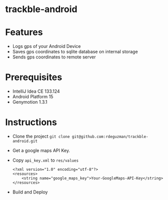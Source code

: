 trackble-android
=========

# Features

- Logs gps of your Android Device
- Saves gps coordinates to sqlite database on internal storage
- Sends gps coordinates to remote server


# Prerequisites
- IntelliJ Idea CE 133.124
- Android Platform 15
- Genymotion 1.3.1

# Instructions

- Clone the project `git clone git@github.com:rdeguzman/trackble-android.git`
- Get a google maps API Key.
- Copy `api_key.xml` to `res/values`

	```
	<?xml version="1.0" encoding="utf-8"?>
	<resources>
    	<string name="google_maps_key">Your-GoogleMaps-API-Key</string>
	</resources>	
	```
- Build	and Deploy